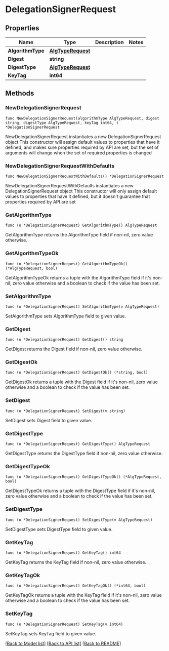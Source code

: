 # DelegationSignerRequest

## Properties

Name | Type | Description | Notes
------------ | ------------- | ------------- | -------------
**AlgorithmType** | [**AlgTypeRequest**](AlgTypeRequest.md) |  | 
**Digest** | **string** |  | 
**DigestType** | [**AlgTypeRequest**](AlgTypeRequest.md) |  | 
**KeyTag** | **int64** |  | 

## Methods

### NewDelegationSignerRequest

`func NewDelegationSignerRequest(algorithmType AlgTypeRequest, digest string, digestType AlgTypeRequest, keyTag int64, ) *DelegationSignerRequest`

NewDelegationSignerRequest instantiates a new DelegationSignerRequest object
This constructor will assign default values to properties that have it defined,
and makes sure properties required by API are set, but the set of arguments
will change when the set of required properties is changed

### NewDelegationSignerRequestWithDefaults

`func NewDelegationSignerRequestWithDefaults() *DelegationSignerRequest`

NewDelegationSignerRequestWithDefaults instantiates a new DelegationSignerRequest object
This constructor will only assign default values to properties that have it defined,
but it doesn't guarantee that properties required by API are set

### GetAlgorithmType

`func (o *DelegationSignerRequest) GetAlgorithmType() AlgTypeRequest`

GetAlgorithmType returns the AlgorithmType field if non-nil, zero value otherwise.

### GetAlgorithmTypeOk

`func (o *DelegationSignerRequest) GetAlgorithmTypeOk() (*AlgTypeRequest, bool)`

GetAlgorithmTypeOk returns a tuple with the AlgorithmType field if it's non-nil, zero value otherwise
and a boolean to check if the value has been set.

### SetAlgorithmType

`func (o *DelegationSignerRequest) SetAlgorithmType(v AlgTypeRequest)`

SetAlgorithmType sets AlgorithmType field to given value.


### GetDigest

`func (o *DelegationSignerRequest) GetDigest() string`

GetDigest returns the Digest field if non-nil, zero value otherwise.

### GetDigestOk

`func (o *DelegationSignerRequest) GetDigestOk() (*string, bool)`

GetDigestOk returns a tuple with the Digest field if it's non-nil, zero value otherwise
and a boolean to check if the value has been set.

### SetDigest

`func (o *DelegationSignerRequest) SetDigest(v string)`

SetDigest sets Digest field to given value.


### GetDigestType

`func (o *DelegationSignerRequest) GetDigestType() AlgTypeRequest`

GetDigestType returns the DigestType field if non-nil, zero value otherwise.

### GetDigestTypeOk

`func (o *DelegationSignerRequest) GetDigestTypeOk() (*AlgTypeRequest, bool)`

GetDigestTypeOk returns a tuple with the DigestType field if it's non-nil, zero value otherwise
and a boolean to check if the value has been set.

### SetDigestType

`func (o *DelegationSignerRequest) SetDigestType(v AlgTypeRequest)`

SetDigestType sets DigestType field to given value.


### GetKeyTag

`func (o *DelegationSignerRequest) GetKeyTag() int64`

GetKeyTag returns the KeyTag field if non-nil, zero value otherwise.

### GetKeyTagOk

`func (o *DelegationSignerRequest) GetKeyTagOk() (*int64, bool)`

GetKeyTagOk returns a tuple with the KeyTag field if it's non-nil, zero value otherwise
and a boolean to check if the value has been set.

### SetKeyTag

`func (o *DelegationSignerRequest) SetKeyTag(v int64)`

SetKeyTag sets KeyTag field to given value.



[[Back to Model list]](../README.md#documentation-for-models) [[Back to API list]](../README.md#documentation-for-api-endpoints) [[Back to README]](../README.md)


